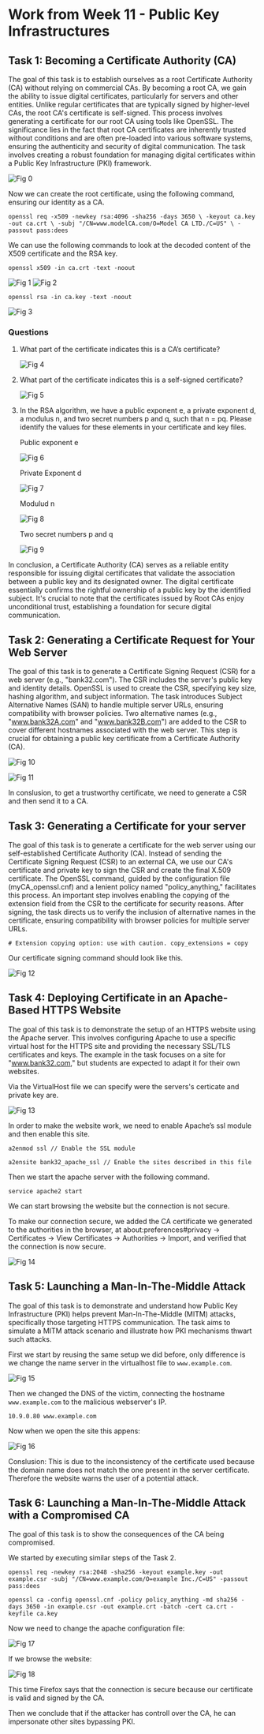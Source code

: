 # Work from Week 11 - Public Key Infrastructures

##  Task 1: Becoming a Certificate Authority (CA)

The goal of this task is to establish ourselves as a root Certificate Authority (CA) without relying on commercial CAs. By becoming a root CA, we gain the ability to issue digital certificates, particularly for servers and other entities. Unlike regular certificates that are typically signed by higher-level CAs, the root CA's certificate is self-signed. This process involves generating a certificate for our root CA using tools like OpenSSL. The significance lies in the fact that root CA certificates are inherently trusted without conditions and are often pre-loaded into various software systems, ensuring the authenticity and security of digital communication. The task involves creating a robust foundation for managing digital certificates within a Public Key Infrastructure (PKI) framework.

![Fig 0](./imgs/LOGBOOK11/0.jpeg)

Now we can create the root certificate, using the following command, ensuring our identity as a CA.

`openssl req -x509 -newkey rsa:4096 -sha256 -days 3650 \
-keyout ca.key -out ca.crt \
-subj "/CN=www.modelCA.com/O=Model CA LTD./C=US" \
-passout pass:dees`

We can use the following commands to look at the decoded content of the X509 certificate and the RSA key.

`openssl x509 -in ca.crt -text -noout`

![Fig 1](./imgs/LOGBOOK11/1.jpeg)
![Fig 2](./imgs/LOGBOOK11/2.jpeg)

`openssl rsa -in ca.key -text -noout`

![Fig 3](./imgs/LOGBOOK11/3.jpeg)

### Questions

1. What part of the certificate indicates this is a CA’s certificate?

    ![Fig 4](./imgs/LOGBOOK11/10.png)

2. What part of the certificate indicates this is a self-signed certificate?

    ![Fig 5](./imgs/LOGBOOK11/4.jpeg)

3. In the RSA algorithm, we have a public exponent e, a private exponent d, a modulus n, and two secret numbers p and q, such that n = pq. Please identify the values for these elements in your certificate and key files.

    Public exponent e

    ![Fig 6](./imgs/LOGBOOK11/11.png)

    Private Exponent d

    ![Fig 7](./imgs/LOGBOOK11/5.jpeg)

    Modulud n

    ![Fig 8](./imgs/LOGBOOK11/6.jpeg)

    Two secret numbers p and q
    
    ![Fig 9](./imgs/LOGBOOK11/7.jpeg)

In conclusion, a Certificate Authority (CA) serves as a reliable entity responsible for issuing digital certificates that validate the association between a public key and its designated owner. The digital certificate essentially confirms the rightful ownership of a public key by the identified subject. It's crucial to note that the certificates issued by Root CAs enjoy unconditional trust, establishing a foundation for secure digital communication.

## Task 2: Generating a Certificate Request for Your Web Server

The goal of this task is to generate a Certificate Signing Request (CSR) for a web server (e.g., "bank32.com"). The CSR includes the server's public key and identity details. OpenSSL is used to create the CSR, specifying key size, hashing algorithm, and subject information. The task introduces Subject Alternative Names (SAN) to handle multiple server URLs, ensuring compatibility with browser policies. Two alternative names (e.g., "www.bank32A.com" and "www.bank32B.com") are added to the CSR to cover different hostnames associated with the web server. This step is crucial for obtaining a public key certificate from a Certificate Authority (CA).

![Fig 10](./imgs/LOGBOOK11/8.jpeg)

![Fig 11](./imgs/LOGBOOK11/9.jpeg)

In conslusion, to get a trustworthy certificate, we need to generate a CSR and then send it to a CA.

## Task 3: Generating a Certificate for your server

The goal of this task is to generate a certificate for the web server using our self-established Certificate Authority (CA). Instead of sending the Certificate Signing Request (CSR) to an external CA, we use our CA's certificate and private key to sign the CSR and create the final X.509 certificate. The OpenSSL command, guided by the configuration file (myCA_openssl.cnf) and a lenient policy named "policy_anything," facilitates this process. An important step involves enabling the copying of the extension field from the CSR to the certificate for security reasons. After signing, the task directs us to verify the inclusion of alternative names in the certificate, ensuring compatibility with browser policies for multiple server URLs.

`# Extension copying option: use with caution.
copy_extensions = copy`

Our certificate signing command should look like this. 

![Fig 12](./imgs/LOGBOOK11/12.jpeg)

## Task 4: Deploying Certificate in an Apache-Based HTTPS Website

The goal of this task is to demonstrate the setup of an HTTPS website using the Apache server. This involves configuring Apache to use a specific virtual host for the HTTPS site and providing the necessary SSL/TLS certificates and keys. The example in the task focuses on a site for "www.bank32.com," but students are expected to adapt it for their own websites.

Via the VirtualHost file we can specify were the servers's certicate and private key are.

![Fig 13](./imgs/LOGBOOK11/13.jpeg)

In order to make the website work, we need to enable Apache’s ssl module and then enable this site.

`a2enmod ssl // Enable the SSL module`

`a2ensite bank32_apache_ssl // Enable the sites described in this file`

Then we start the apache server with the following command.

`service apache2 start`

We can start browsing the website but the connection is not secure.

To make our connection secure, we added the CA certificate we generated to the authorities in the browser, at about:preferences#privacy -> Certificates -> View Certificates -> Authorities -> Import, and verified that the connection is now secure.

![Fig 14](./imgs/LOGBOOK11/14.png)

## Task 5: Launching a Man-In-The-Middle Attack

The goal of this task is to demonstrate and understand how Public Key Infrastructure (PKI) helps prevent Man-In-The-Middle (MITM) attacks, specifically those targeting HTTPS communication. The task aims to simulate a MITM attack scenario and illustrate how PKI mechanisms thwart such attacks.

First we start by reusing the same setup we did before, only difference is we change the name server in the virtualhost file to `www.example.com`.

![Fig 15](./imgs/LOGBOOK11/15.jpeg)

Then we changed the DNS of the victim, connecting the hostname `www.example.com` to the malicious webserver's IP.

`10.9.0.80 www.example.com`

Now when we open the site this appens:

![Fig 16](./imgs/LOGBOOK11/16.png)

Conslusion: This is due to the inconsistency of the certificate used because the domain name does not match the one present in the server certificate. Therefore the website warns the user of a potential attack.

## Task 6: Launching a Man-In-The-Middle Attack with a Compromised CA

The goal of this task is to show the consequences of the CA being compromised.

We started by executing similar steps of the Task 2.

`openssl req -newkey rsa:2048 -sha256 -keyout example.key -out example.csr -subj "/CN=www.example.com/O=example Inc./C=US" -passout pass:dees`

`openssl ca -config openssl.cnf -policy policy_anything -md sha256 -days 3650 -in example.csr -out example.crt -batch -cert ca.crt -keyfile ca.key`

Now we need to change the apache configuration file:

![Fig 17](./imgs/LOGBOOK11/17.png)

If we browse the website:

![Fig 18](./imgs/LOGBOOK11/18.png)

This time Firefox says that the connection is secure because our certificate is valid and signed by the CA.

Then we conclude that if the attacker has controll over the CA, he can impersonate other sites bypassing PKI.